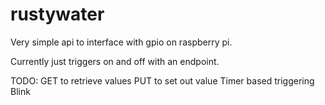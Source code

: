 # rustywater

Very simple api to interface with gpio on raspberry pi.

Currently just triggers on and off with an endpoint.


TODO:
GET to retrieve values
PUT to set out value
Timer based triggering
Blink
